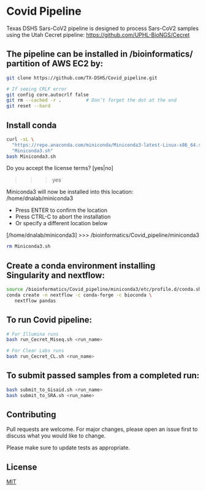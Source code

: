 # Covid Pipeline
Texas DSHS Sars-CoV2 pipeline is designed to process Sars-CoV2 samples using the Utah Cecret pipeline:
https://github.com/UPHL-BioNGS/Cecret

## The pipeline can be installed in /bioinformatics/ partition of AWS EC2 by:

```bash
git clone https://github.com/TX-DSHS/Covid_pipeline.git

# If seeing CRLF error
git config core.autocrlf false
git rm --cached -r .         # Don’t forget the dot at the end
git reset --hard
```
## Install conda
```bash
curl -sL \
  "https://repo.anaconda.com/miniconda/Miniconda3-latest-Linux-x86_64.sh" > \
  "Miniconda3.sh"
bash Miniconda3.sh
```
Do you accept the license terms? [yes|no]
>>> yes

Miniconda3 will now be installed into this location:
/home/dnalab/miniconda3

  - Press ENTER to confirm the location
  - Press CTRL-C to abort the installation
  - Or specify a different location below

[/home/dnalab/miniconda3] >>> /bioinformatics/Covid_pipeline/miniconda3

```bash
rm Miniconda3.sh
```

## Create a conda environment installing Singularity and nextflow:
```bash
source /bioinformatics/Covid_pipeline/miniconda3/etc/profile.d/conda.sh
conda create -n nextflow -c conda-forge -c bioconda \
   nextflow pandas
```

## To run Covid pipeline:
```bash
# For Illumina runs
bash run_Cecret_Miseq.sh <run_name>

# For Clear Labs runs
bash run_Cecret_CL.sh <run_name>

```
## To submit passed samples from a completed run:
```bash
bash submit_to_Gisaid.sh <run_name>
bash submit_to_SRA.sh <run_name>
```

## Contributing

Pull requests are welcome. For major changes, please open an issue first
to discuss what you would like to change.

Please make sure to update tests as appropriate.

## License

[MIT](https://choosealicense.com/licenses/mit/)
